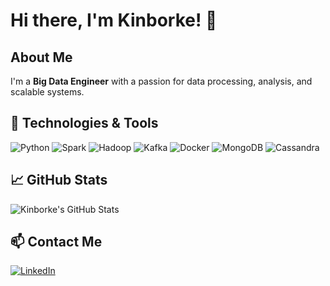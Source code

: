 # Hi there, I'm Kinborke! 👋


## About Me
I'm a **Big Data Engineer** with a passion for data processing, analysis, and scalable systems.

## 🔧 Technologies & Tools
![Python](https://img.shields.io/badge/-Python-333333?style=flat&logo=python)
![Spark](https://img.shields.io/badge/-Apache%20Spark-333333?style=flat&logo=apachespark)
![Hadoop](https://img.shields.io/badge/-Hadoop-333333?style=flat&logo=apachehadoop)
![Kafka](https://img.shields.io/badge/-Kafka-333333?style=flat&logo=apachekafka)
![Docker](https://img.shields.io/badge/-Docker-333333?style=flat&logo=docker)
![MongoDB](https://img.shields.io/badge/-MongoDB-333333?style=flat&logo=mongodb)
![Cassandra](https://img.shields.io/badge/-Cassandra-333333?style=flat&logo=apachecassandra)


## 📈 GitHub Stats
![Kinborke's GitHub Stats](https://github-readme-stats.vercel.app/api?username=kinborke&show_icons=true&theme=radical)



## 📫 Contact Me
[![LinkedIn](https://img.shields.io/badge/-LinkedIn-blue?style=flat&logo=linkedin)](https://www.linkedin.com/in/alierdemdemir/)
